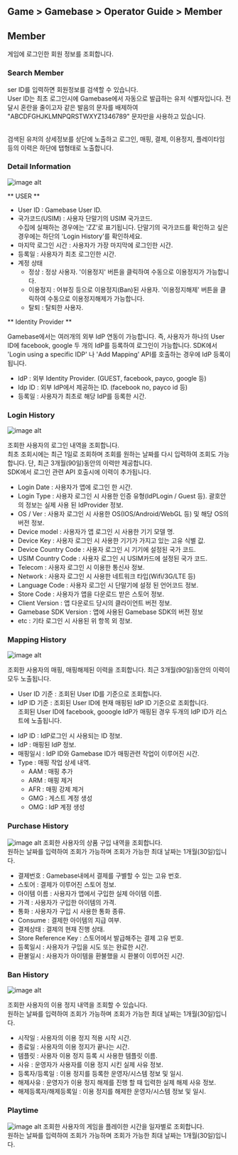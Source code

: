 ## Game > Gamebase > Operator Guide > Member

## Member

게임에 로그인한 회원 정보를 조회합니다.


### Search Member

ser ID를 입력하면 회원정보를 검색할 수 있습니다.<br/>
User ID는 최초 로그인시에 Gamebase에서 자동으로 발급하는 유저 식별자입니다. 전달시 혼란을 줄이고자 같은 발음의 문자를 배제하여 "ABCDFGHJKLMNPQRSTWXYZ1346789" 문자만을 사용하고 있습니다.<br/><br/>

검색된 유저의 상세정보를 상단에 노출하고 로그인, 매핑, 결제, 이용정지, 플레이타임 등의 이력은 하단에 탭형태로 노출합니다. <br/>




### Detail Information
![image alt](http://static.toastoven.net/prod_gamebase/Operators_Guide/Console_Member_Member1_1.4.png)

** USER ** <br/>

- User ID : Gamebase User ID.
- 국가코드(USIM) : 사용자 단말기의 USIM 국가코드. <br/>수집에 실패하는 경우에는 'ZZ'로 표기됩니다. 단말기의 국가코드를 확인하고 싶은 경우에는 하단의 'Login History'를 확인하세요.<br/>
- 마지막 로그인 시간 : 사용자가 가장 마지막에 로그인한 시간.<br/>
- 등록일 : 사용자가 최초 로그인한 시간.<br/>
- 계정 상태<br/>
	- 정상 : 정상 사용자. '이용정지' 버튼을 클릭하여 수동으로 이용정지가 가능합니다.<br/>
	- 이용정지 : 어뷰징 등으로 이용정지(Ban)된 사용자. '이용정지해제' 버튼을 클릭하여 수동으로 이용정지해제가 가능합니다.<br/>
	- 탈퇴 : 탈퇴한 사용자.<br/>

** Identity Provider ** <br/>

Gamebase에서는 여러개의 외부 IdP 연동이 가능합니다. 즉, 사용자가 하나의 User ID에 facebook, google 두 개의 IdP를 등록하여 로그인이 가능합니다. SDK에서 'Login using a specific IDP' 나 'Add Mapping' API를 호출하는 경우에 IdP 등록이 됩니다.<br/>

- IdP : 외부 Identity Provider. (GUEST, facebook, payco, google 등)
- Idp ID : 외부 IdP에서 제공하는 ID. (facebook no, payco id 등)
- 등록일 : 사용자가 최초로 해당 IdP를 등록한 시간.

### Login History
![image alt](http://static.toastoven.net/prod_gamebase/Operators_Guide/Console_Member_LoginHistory1_1.2.png)

조회한 사용자의 로그인 내역을 조회합니다. <br />
최초 조회시에는 최근 1일로 조회하며 조회를 원하는 날짜를 다시 입력하여 조회도 가능합니다. 단, 최근 3개월(90일)동안의 이력만 제공합니다.<br />
SDK에서 로그인 관련 API 호출시에 이력이 추가됩니다.<br/>

- Login Date : 사용자가 앱에 로그인 한 시간.
- Login Type : 사용자 로그인 시 사용한 인증 유형(IdPLogin / Guest 등). 괄호안의 정보는 실제 사용 된 IdProvider 정보.
- OS / Ver : 사용자 로그인 시 사용한 OS(IOS/Android/WebGL 등) 및 해당 OS의 버전 정보.
- Device model : 사용자가 앱 로그인 시 사용한 기기 모델 명.
- Device Key : 사용자 로그인 시 사용한 기기가 가지고 있는 고유 식별 값.
- Device Country Code : 사용자 로그인 시 기기에 설정된 국가 코드.
- USIM Country Code : 사용자 로그인 시 USIM카드에 설정된 국가 코드.
- Telecom : 사용자 로그인 시 이용한 통신사 정보.
- Network : 사용자 로그인 시 사용한 네트워크 타입(Wifi/3G/LTE 등)
- Language Code : 사용자 로그인 시 단말기에 설정 된 언어코드 정보.
- Store Code : 사용자가 앱을 다운로드 받은 스토어 정보.
- Client Version : 앱 다운로드 당시의 클라이언트 버전 정보.
- Gamebase SDK Version : 앱에 사용된 Gamebase SDK의 버전 정보
- etc : 기타 로그인 시 사용된 위 항목 외 정보.

### Mapping History
![image alt](http://static.toastoven.net/prod_gamebase/Operators_Guide/Console_Member_MappingHistory1_1.2.png)

조회한 사용자의 매핑, 매핑해제된 이력을 조회합니다. 최근 3개월(90일)동안의 이력이 모두 노출됩니다.<br />

- User ID 기준 : 조회된 User ID를 기준으로 조회합니다. 
- IdP ID 기준 : 조회된 User ID에 현재 매핑된 IdP ID 기준으로 조회합니다. <br/>
조회된 User ID에 facebook, gooogle IdP가 매핑된 경우 두개의 IdP ID가 리스트에 노출됩니다.<br/>

* IdP ID : IdP로그인 시 사용되는 ID 정보.
* IdP : 매핑된 IdP 정보.
* 매핑일시 : IdP ID와 Gamebase ID가 매핑관련 작업이 이루어진 시간.
* Type : 매핑 작업 상세 내역.
	- AAM : 매핑 추가
	- ARM : 매핑 제거
	- AFR : 매핑 강제 제거
	- GMG : 게스트 계정 생성
	- OMG : IdP 계정 생성

### Purchase History
![image alt](http://static.toastoven.net/prod_gamebase/Operators_Guide/Console_Member_PurchaseHistory1_1.0.png)
조회한 사용자의 상품 구입 내역을 조회합니다.<br />
원하는 날짜를 입력하여 조회가 가능하며 조회가 가능한 최대 날짜는 1개월(30일)입니다.<br />

- 결제번호 : Gamebase내에서 결제를 구별할 수 있는 고유 번호.
- 스토어 : 결제가 이루어진 스토어 정보.
- 아이템 이름 : 사용자가 앱에서 구입한 실제 아이템 이름.
- 가격 : 사용자가 구입한 아이템의 가격.
- 통화 : 사용자가 구입 시 사용한 통화 종류.
- Consume : 결제한 아이템의 지급 여부.
- 결제상태 : 결제의 현재 진행 상태.
- Store Reference Key : 스토어에서 발급해주는 결제 고유 번호.
- 등록일시 : 사용자가 구입을 시도 또는 완료한 시간.
- 환불일시 : 사용자가 아이템을 환불했을 시 환불이 이루어진 시간.

### Ban History
![image alt](http://static.toastoven.net/prod_gamebase/Operators_Guide/Console_Member_BanHistory1_1.0.png)

조회한 사용자의 이용 정지 내역을 조회할 수 있습니다.<br />
원하는 날짜를 입력하여 조회가 가능하며 조회가 가능한 최대 날짜는 1개월(30일)입니다.<br />

- 시작일 : 사용자의 이용 정지 적용 시작 시간.
- 종료일 : 사용자의 이용 정지가 끝나는 시간.
- 템플릿 : 사용자 이용 정지 등록 시 사용한 템플릿 이름.
- 사유 : 운영자가 사용자를 이용 정지 시킨 실제 사유 정보.
- 등록자/등록일 : 이용 정지를 등록한 운영자/시스템 정보 및 일시.
- 해제사유 : 운영자가 이용 정지 해제를 진행 할 때 입력한 실제 해제 사유 정보.
- 해제등록자/해제등록일 : 이용 정지를 해제한 운영자/시스템 정보 및 일시.

### Playtime
![image alt](http://static.toastoven.net/prod_gamebase/Operators_Guide/Console_Member_Playtime1_1.2.png)
조회한 사용자의 게임을 플레이한 시간을 일자별로 조회합니다.<br />
원하는 날짜를 입력하여 조회가 가능하며 조회가 가능한 최대 날짜는 1개월(30일)입니다.<br />
